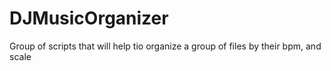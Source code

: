 # DJMusicOrganizer
Group of scripts that will help tio organize a group of files by their bpm, and scale

